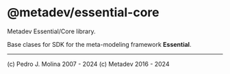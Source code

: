 # @metadev/essential-core

Metadev Essential/Core library.

Base clases for SDK for the meta-modeling framework **Essential**.

----
(c) Pedro J. Molina 2007 - 2024
(c) Metadev 2016 - 2024
